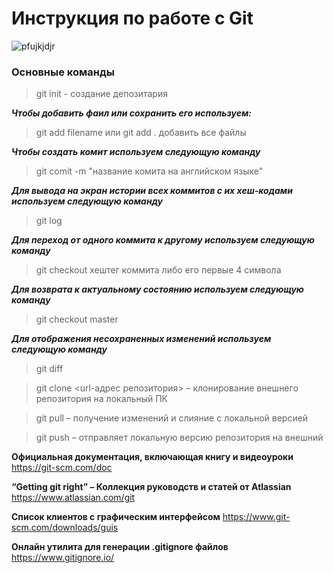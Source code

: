 # **Инструкция по работе с Git**
![pfujkjdjr](https://avatars.mds.yandex.net/get-zen_doc/4790423/pub_608ab9c01037af4f21d3d4ac_608abcb234055e2cb3e830a5/scale_1200)

### Основные команды ###
>git init - создание депозитария  

***Чтобы добавить фаил или сохранить его используем:*** 

>git add filename или git add . добавить все файлы

***Чтобы создать комит используем следующую команду***

>git comit -m "название комита на английском языке"

***Для вывода на экран истории всех коммитов с их хеш-кодами используем следующую команду***

>git log 

***Для переход от одного коммита к другому используем следующую команду***

>git checkout хештег коммита либо его первые 4 символа 

***Для возврата к актуальному состоянию используем следующую команду***

>git checkout master

***Для отображения несохраненных изменений используем следующую команду***

>git diff

>git clone <url-адрес репозитория> – клонирование внешнего репозитория на  локальный ПК

>git pull – получение изменений и слияние с локальной версией

>git push – отправляет локальную версию репозитория на внешний


__Официальная документация, включающая книгу и видеоуроки__ https://git-scm.com/doc 

__“Getting git right” – Коллекция руководств и статей от Atlassian__ https://www.atlassian.com/git

__Список клиентов с графическим интерфейсом__ https://www.git-scm.com/downloads/guis

__Онлайн утилита для генерации .gitignore файлов__ https://www.gitignore.io/
